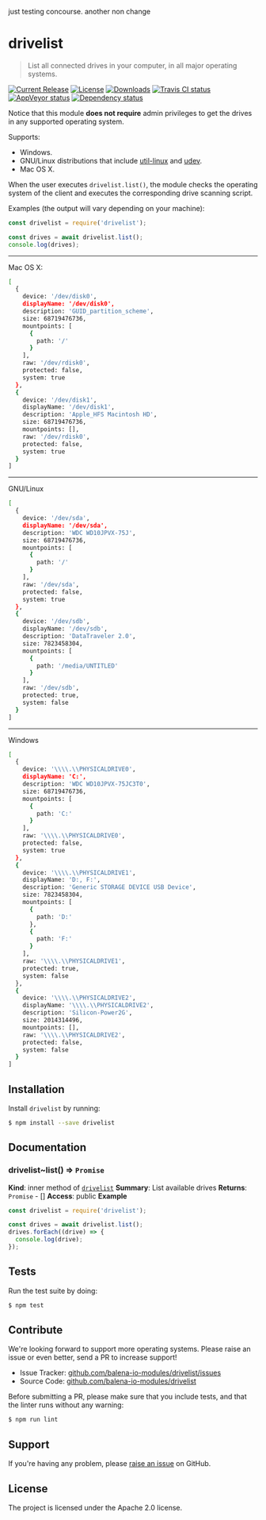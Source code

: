 just testing concourse.
another non change
<!-- Make sure you edit doc/README.hbs rather than README.md because the latter is auto-generated -->

drivelist
=========

> List all connected drives in your computer, in all major operating systems.

[![Current Release](https://img.shields.io/npm/v/drivelist.svg?style=flat-square)](https://npmjs.com/package/drivelist)
[![License](https://img.shields.io/npm/l/drivelist.svg?style=flat-square)](https://npmjs.com/package/drivelist)
[![Downloads](https://img.shields.io/npm/dm/drivelist.svg?style=flat-square)](https://npmjs.com/package/drivelist)
[![Travis CI status](https://img.shields.io/travis/balena-io-modules/drivelist/master.svg?style=flat-square&label=linux)](https://travis-ci.org/balena-io-modules/drivelist/branches)
[![AppVeyor status](https://img.shields.io/appveyor/ci/balena-io/drivelist/master.svg?style=flat-square&label=windows)](https://ci.appveyor.com/project/balena-io/drivelist/branch/master)
[![Dependency status](https://img.shields.io/david/balena-io-modules/drivelist.svg?style=flat-square)](https://david-dm.org/balena-io-modules/drivelist)

Notice that this module **does not require** admin privileges to get the drives in any supported operating system.

Supports:

- Windows.
- GNU/Linux distributions that include [util-linux](https://github.com/karelzak/util-linux) and [udev](https://wiki.archlinux.org/index.php/udev).
- Mac OS X.

When the user executes `drivelist.list()`, the module checks the operating
system of the client and executes the corresponding drive scanning script.

Examples (the output will vary depending on your machine):

```js
const drivelist = require('drivelist');

const drives = await drivelist.list();
console.log(drives);
```

***

Mac OS X:

```sh
[
  {
    device: '/dev/disk0',
    displayName: '/dev/disk0',
    description: 'GUID_partition_scheme',
    size: 68719476736,
    mountpoints: [
      {
        path: '/'
      }
    ],
    raw: '/dev/rdisk0',
    protected: false,
    system: true
  },
  {
    device: '/dev/disk1',
    displayName: '/dev/disk1',
    description: 'Apple_HFS Macintosh HD',
    size: 68719476736,
    mountpoints: [],
    raw: '/dev/rdisk0',
    protected: false,
    system: true
  }
]
```

***

GNU/Linux

```sh
[
  {
    device: '/dev/sda',
    displayName: '/dev/sda',
    description: 'WDC WD10JPVX-75J',
    size: 68719476736,
    mountpoints: [
      {
        path: '/'
      }
    ],
    raw: '/dev/sda',
    protected: false,
    system: true
  },
  {
    device: '/dev/sdb',
    displayName: '/dev/sdb',
    description: 'DataTraveler 2.0',
    size: 7823458304,
    mountpoints: [
      {
        path: '/media/UNTITLED'
      }
    ],
    raw: '/dev/sdb',
    protected: true,
    system: false
  }
]
```

***

Windows

```sh
[
  {
    device: '\\\\.\\PHYSICALDRIVE0',
    displayName: 'C:',
    description: 'WDC WD10JPVX-75JC3T0',
    size: 68719476736,
    mountpoints: [
      {
        path: 'C:'
      }
    ],
    raw: '\\\\.\\PHYSICALDRIVE0',
    protected: false,
    system: true
  },
  {
    device: '\\\\.\\PHYSICALDRIVE1',
    displayName: 'D:, F:',
    description: 'Generic STORAGE DEVICE USB Device',
    size: 7823458304,
    mountpoints: [
      {
        path: 'D:'
      },
      {
        path: 'F:'
      }
    ],
    raw: '\\\\.\\PHYSICALDRIVE1',
    protected: true,
    system: false
  },
  {
    device: '\\\\.\\PHYSICALDRIVE2',
    displayName: '\\\\.\\PHYSICALDRIVE2',
    description: 'Silicon-Power2G',
    size: 2014314496,
    mountpoints: [],
    raw: '\\\\.\\PHYSICALDRIVE2',
    protected: false,
    system: false
  }
]
```

Installation
------------

Install `drivelist` by running:

```sh
$ npm install --save drivelist
```

Documentation
-------------

<a name="module_drivelist..list"></a>

### drivelist~list() ⇒ <code>Promise</code>
**Kind**: inner method of [<code>drivelist</code>](#module_drivelist)
**Summary**: List available drives
**Returns**: <code>Promise</code> - <Drive>[]
**Access**: public
**Example**
```js
const drivelist = require('drivelist');

const drives = await drivelist.list();
drives.forEach((drive) => {
  console.log(drive);
});
```

Tests
-----

Run the test suite by doing:

```sh
$ npm test
```

Contribute
----------

We're looking forward to support more operating systems. Please raise an issue or even better, send a PR to increase support!

- Issue Tracker: [github.com/balena-io-modules/drivelist/issues](https://github.com/balena-io-modules/drivelist/issues)
- Source Code: [github.com/balena-io-modules/drivelist](https://github.com/balena-io-modules/drivelist)

Before submitting a PR, please make sure that you include tests, and that the linter runs without any warning:

```sh
$ npm run lint
```

Support
-------

If you're having any problem, please [raise an issue](https://github.com/balena-io-modules/drivelist/issues/new) on GitHub.

License
-------

The project is licensed under the Apache 2.0 license.

[yaml]: http://yaml.org

